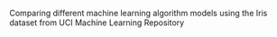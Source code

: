 Comparing different machine learning algorithm models using the Iris dataset from UCI Machine Learning Repository
